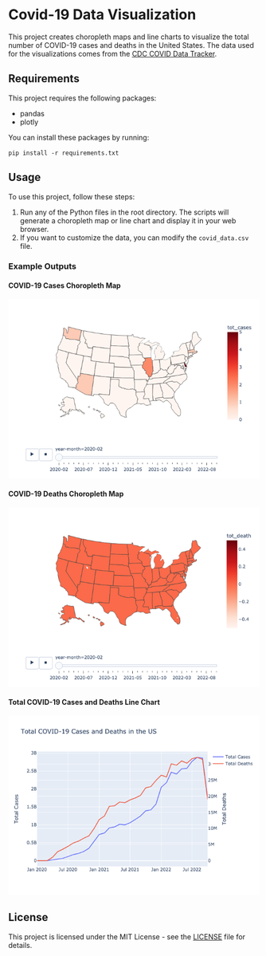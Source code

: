 # Covid-19 Data Visualization

This project creates choropleth maps and line charts to visualize the total number of COVID-19 cases and deaths in the United States. The data used for the visualizations comes from the [CDC COVID Data Tracker](https://data.cdc.gov/Case-Surveillance/United-States-COVID-19-Cases-and-Deaths-by-State-o/9mfq-cb36).

## Requirements

This project requires the following packages:

- pandas
- plotly

You can install these packages by running:

```
pip install -r requirements.txt
```

## Usage

To use this project, follow these steps:

1. Run any of the Python files in the root directory. The scripts will generate a choropleth map or line chart and display it in your web browser.
2. If you want to customize the data, you can modify the `covid_data.csv` file.

### Example Outputs

#### COVID-19 Cases Choropleth Map

![COVID-19 Cases Choropleth Map](images/covid_cases_map.png)

#### COVID-19 Deaths Choropleth Map

![COVID-19 Deaths Choropleth Map](images/covid_deaths_map.png)

#### Total COVID-19 Cases and Deaths Line Chart

![Total COVID-19 Cases and Deaths Line Chart](images/covid_cases_deaths_graph.png)

## License

This project is licensed under the MIT License - see the [LICENSE](LICENSE) file for details.
```
